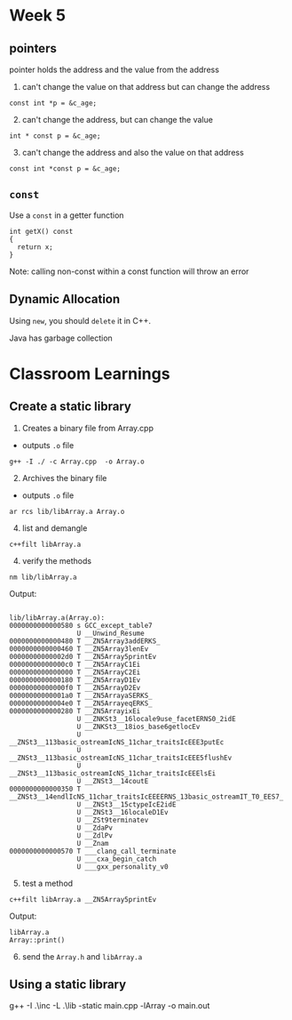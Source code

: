 # Week 5

## pointers
pointer holds the address and the value from the address

1) can't change the value on that address but can change the address
```
const int *p = &c_age;
```

2) can't change the address, but can change the value
```
int * const p = &c_age;
```

3) can't change the address and also the value on that address
```
const int *const p = &c_age;
```

## `const`
Use a `const` in a getter function
```
int getX() const
{
  return x;
}
```
Note: calling non-const within a const function will throw an error

## Dynamic Allocation
Using `new`, you should `delete` it in C++.

Java has garbage collection

# Classroom Learnings
## Create a static library

1. Creates a binary file from Array.cpp
- outputs `.o` file
```
g++ -I ./ -c Array.cpp  -o Array.o
```

2. Archives the binary file
- outputs `.o` file
```
ar rcs lib/libArray.a Array.o
```

4. list and demangle

```
c++filt libArray.a
```

4. verify the methods

```
nm lib/libArray.a
```
Output:
```

lib/libArray.a(Array.o):
0000000000000580 s GCC_except_table7
                 U __Unwind_Resume
0000000000000480 T __ZN5Array3addERKS_
0000000000000460 T __ZN5Array3lenEv
00000000000002d0 T __ZN5Array5printEv
00000000000000c0 T __ZN5ArrayC1Ei
0000000000000000 T __ZN5ArrayC2Ei
0000000000000180 T __ZN5ArrayD1Ev
00000000000000f0 T __ZN5ArrayD2Ev
00000000000001a0 T __ZN5ArrayaSERKS_
00000000000004e0 T __ZN5ArrayeqERKS_
0000000000000280 T __ZN5ArrayixEi
                 U __ZNKSt3__16locale9use_facetERNS0_2idE
                 U __ZNKSt3__18ios_base6getlocEv
                 U __ZNSt3__113basic_ostreamIcNS_11char_traitsIcEEE3putEc
                 U __ZNSt3__113basic_ostreamIcNS_11char_traitsIcEEE5flushEv
                 U __ZNSt3__113basic_ostreamIcNS_11char_traitsIcEEElsEi
                 U __ZNSt3__14coutE
0000000000000350 T __ZNSt3__14endlIcNS_11char_traitsIcEEEERNS_13basic_ostreamIT_T0_EES7_
                 U __ZNSt3__15ctypeIcE2idE
                 U __ZNSt3__16localeD1Ev
                 U __ZSt9terminatev
                 U __ZdaPv
                 U __ZdlPv
                 U __Znam
0000000000000570 T ___clang_call_terminate
                 U ___cxa_begin_catch
                 U ___gxx_personality_v0
```
5. test a method
```
c++filt libArray.a __ZN5Array5printEv
```
Output:
```
libArray.a
Array::print()
```

6. send the `Array.h` and `libArray.a`

## Using a static library

g++ -I .\inc -L .\lib -static main.cpp -lArray -o main.out
